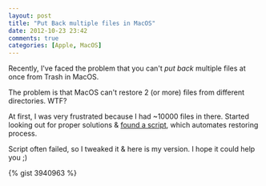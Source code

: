 ```yaml
---
layout: post
title: "Put Back multiple files in MacOS"
date: 2012-10-23 23:42
comments: true
categories: [Apple, MacOS]
---
```


Recently, I've faced the problem that you can't <i>put back</i> multiple files at once from Trash in MacOS.

The problem is that MacOS can't restore 2 (or more) files from different directories. WTF?

At first, I was very frustrated because I had ~10000 files in there. Started looking out for proper solutions & <a target="_blank" href="http://giacomoballi.com/applescript.html">found a script</a>, which automates restoring process.

Script often failed, so I tweaked it & here is my version. I hope it could help you ;)

{% gist 3940963 %}